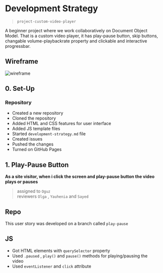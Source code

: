 # Development Strategy

> `project-custom-video-player`

A beginner project where we work collaboratively on Document Object Model. That is a custom video player, it has play-pause button, skip buttons, changable volume-playbackrate property and clickable and interactive progressbar.

## Wireframe

![wireframe]()

## 0. Set-Up

### Repository

- Created a new repository 
- Cloned the repository
- Added HTML and CSS features for user interface
- Added JS template files
- Started `development-strategy.md` file
- Created issues
- Pushed the changes
- Turned on GitHub Pages

## 1. Play-Pause Button

**As a site visitor, when i click the screen and play-pause button the video plays or pauses**

> assigned to `Oguz`  
> reviewers `Olga` , `Yauhenia` and `Sayed`

## Repo

This user story was developed on a branch called `play-pause`

## JS

- Got HTML elements with `querySelector` property
- Used `.paused` , `play()` and `pause()` methods for playing/pausing the video
- Used `eventListener` and `click` attribute